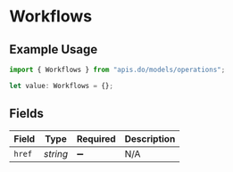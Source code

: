 # Workflows

## Example Usage

```typescript
import { Workflows } from "apis.do/models/operations";

let value: Workflows = {};
```

## Fields

| Field              | Type               | Required           | Description        |
| ------------------ | ------------------ | ------------------ | ------------------ |
| `href`             | *string*           | :heavy_minus_sign: | N/A                |